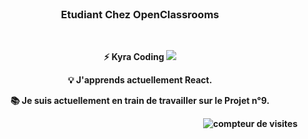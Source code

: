 <!--**kyra110/kyra110** is a ✨ _special_ ✨ repository because its `README.md` (this file) appears on your GitHub profile.--!>

<div align =center>
  
   <br/> 
<div/>
   
<h3 align="center">Etudiant Chez OpenClassrooms</h3>

<br/>

<div align="center">
  <strong>
   <p>  
     ⚡ Kyra Coding
     <a href="https://www.youtube.com/channel/UCcs9j6AZWBkrfuLz9W8tknA/?sub_confirmation=1" target="_blank">
     <img src="https://img.shields.io/badge/YouTube-FF0000?style=for-the-badge&logo=youtube&logoColor=white" target="_blank" />
     </a>
   </p>
   <p>
  <!-- ⚡ Kyra Coding
   <a href="https://www.tiktok.com/@kyra.coding" target="_blank">
   <img src="https://img.shields.io/badge/TikTok-000000?style=for-the-badge&logo=tiktok&logoColor=white" target="_blank" />
   </a>
   </p>--!>
   
<strong/>
   <p>💡 J'apprends actuellement React.</p>
   <p>📚 Je suis actuellement en train de travailler sur le Projet n°9. </p>
</div>

<img alt="compteur de visites" align="right" src="https://visitor-badge.laobi.icu/badge?page_id=kyra110.kyra110" />
<br/>
 


